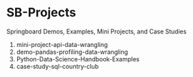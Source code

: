 # SB-Projects
Springboard Demos, Examples, Mini Projects, and Case Studies

1. mini-project-api-data-wrangling
2. demo-pandas-profiling-data-wrangling
3. Python-Data-Science-Handbook-Examples
4. case-study-sql-country-club

